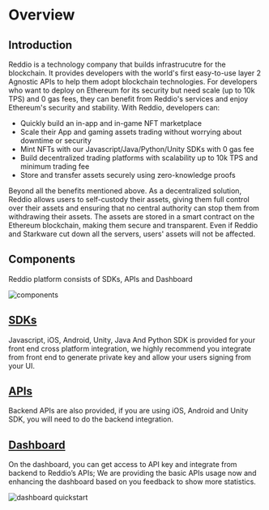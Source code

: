 # Overview

## Introduction

Reddio is a technology company that builds infrastrucutre for the blockchain. It provides developers with the world's first easy-to-use layer 2 Agnostic APIs to help them adopt blockchain technologies. For developers who want to deploy on Ethereum for its security but need scale (up to 10k TPS) and 0 gas fees, they can benefit from Reddio's services and enjoy Ethereum's security and stability. With Reddio, developers can:

- Quickly build an in-app and in-game NFT marketplace
- Scale their App and gaming assets trading without worrying about downtime or security
- Mint NFTs with our Javascript/Java/Python/Unity SDKs with 0 gas fee
- Build decentralized trading platforms with scalability up to 10k TPS and minimum trading fee
- Store and transfer assets securely using zero-knowledge proofs 

Beyond all the benefits mentioned above. As a decentralized solution, Reddio allows users to self-custody their assets, giving them full control over their assets and ensuring that no central authority can stop them from withdrawing their assets. The assets are stored in a smart contract on the Ethereum blockchain, making them secure and transparent. Even if Reddio and Starkware cut down all the servers, users' assets will not be affected.

## Components

Reddio platform consists of SDKs, APIs and Dashboard

![components](/components.png)

## [SDKs](/guide/jssdk-reference/initiate-sdk)

Javascript, iOS, Android, Unity, Java And Python SDK is provided for your front end cross platform integration,  we highly recommend you integrate from front end to generate private key and allow your users signing from your UI.


## [APIs](/guide/api-reference/api-reference)

Backend APIs are also provided, if you are using iOS, Android and Unity SDK, you will need to do the backend integration.

## [Dashboard](https://dashboard.reddio.com/login)

On the dashboard, you can get access to API key and integrate from backend to Reddio’s APIs; We are providing the basic APIs usage now and enhancing the dashboard based on you feedback to show more statistics.

![dashboard quickstart](/dashboard-quickstart.png)



